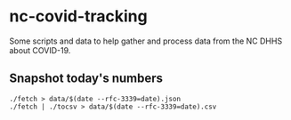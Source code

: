 # nc-covid-tracking
Some scripts and data to help gather and process data from the NC DHHS about COVID-19.

## Snapshot today's numbers

```
./fetch > data/$(date --rfc-3339=date).json
./fetch | ./tocsv > data/$(date --rfc-3339=date).csv
```
